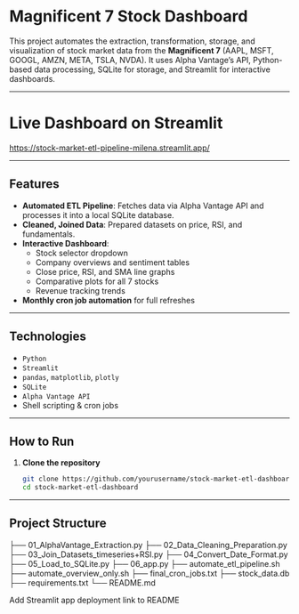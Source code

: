 # Magnificent 7 Stock Dashboard

This project automates the extraction, transformation, storage, and visualization of stock market data from the **Magnificent 7** (AAPL, MSFT, GOOGL, AMZN, META, TSLA, NVDA). It uses Alpha Vantage’s API, Python-based data processing, SQLite for storage, and Streamlit for interactive dashboards.

---

# Live Dashboard on Streamlit

https://stock-market-etl-pipeline-milena.streamlit.app/

---

## Features

- **Automated ETL Pipeline**: Fetches data via Alpha Vantage API and processes it into a local SQLite database.
- **Cleaned, Joined Data**: Prepared datasets on price, RSI, and fundamentals.
- **Interactive Dashboard**:
  - Stock selector dropdown
  - Company overviews and sentiment tables
  - Close price, RSI, and SMA line graphs
  - Comparative plots for all 7 stocks
  - Revenue tracking trends
- **Monthly cron job automation** for full refreshes

---

## Technologies

- `Python`
- `Streamlit`
- `pandas`, `matplotlib`, `plotly`
- `SQLite`
- `Alpha Vantage API`
- Shell scripting & cron jobs

---

## How to Run

1. **Clone the repository**
   ```bash
   git clone https://github.com/yourusername/stock-market-etl-dashboard.git
   cd stock-market-etl-dashboard

---

## Project Structure
├── 01_AlphaVantage_Extraction.py
├── 02_Data_Cleaning_Preparation.py
├── 03_Join_Datasets_timeseries+RSI.py
├── 04_Convert_Date_Format.py
├── 05_Load_to_SQLite.py
├── 06_app.py
├── automate_etl_pipeline.sh
├── automate_overview_only.sh
├── final_cron_jobs.txt
├── stock_data.db
├── requirements.txt
└── README.md

Add Streamlit app deployment link to README
